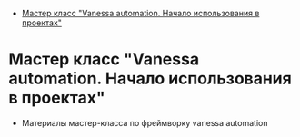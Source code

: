- [Мастер класс "Vanessa automation. Начало использования в проектах"](#мастер-класс-vanessa-automation-начало-использования-в-проектах)
# Мастер класс "Vanessa automation. Начало использования в проектах"
 - Материалы мастер-класса по фреймворку vanessa automation

